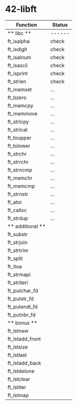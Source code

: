 # 42-libft

| Function      | Status    |
|---------------|-----------|
| ** libc **    | ------
| ft_isalpha    | check     |
| ft_isdigit    | check     |
| ft_isalnum    | check     |
| ft_isascii    | check     |
| ft_isprint    | check     |
| ft_strlen     | check     |
| ft_memset     | …         |
| ft_bzero      | …         |
| ft_memcpy     | …         |
| ft_memmove    | …         |
| ft_strlcpy    | …         |
| ft_strlcat    | …         |
| ft_toupper    | …         |
| ft_tolower    | …         |
| ft_strchr     | …         |
| ft_strrchr    | …         |
| ft_strncmp    | …         |
| ft_memchr     | …         |
| ft_memcmp     | …         |
| ft_strnstr    | …         |
| ft_atoi       | …         |
| ft_calloc     | …         |
| ft_strdup     | …         |
| ** additional **
| ft_substr
| ft_strjoin
| ft_strtrim
| ft_split
| ft_itoa
| ft_strmapi
| ft_striteri
| ft_putchar_fd
| ft_putstr_fd
| ft_putendl_fd
| ft_putnbr_fd
| ** bonus **
| ft_lstnew
| ft_lstadd_front
| ft_lstsize
| ft_lstlast
| ft_lstadd_back
| ft_lstdelone
| ft_lstclear
| ft_lstiter
| ft_lstmap
